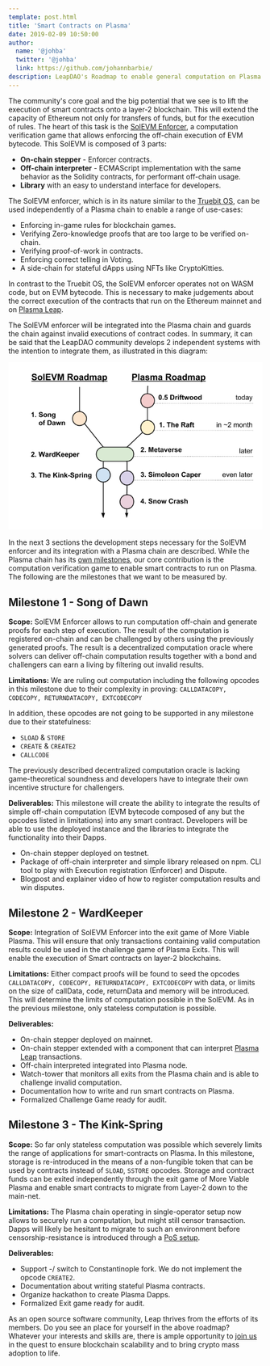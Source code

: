 ```yaml
---
template: post.html
title: 'Smart Contracts on Plasma'
date: 2019-02-09 10:50:00
author:
  name: '@johba'
  twitter: '@johba'
  link: https://github.com/johannbarbie/
description: LeapDAO's Roadmap to enable general computation on Plasma.
---
```


The community's core goal and the big potential that we see is to lift the execution of smart contracts onto a layer-2 blockchain. This will extend the capacity of Ethereum not only for transfers of funds, but for the execution of rules. The heart of this task is the [SolEVM Enforcer](https://github.com/leapdao/solEVM-enforcer), a computation verification game that allows enforcing the off-chain execution of EVM bytecode. This SolEVM is composed of 3 parts:
- **On-chain stepper** - Enforcer contracts.
- **Off-chain interpreter** - ECMAScript implementation with the same behavior as the Solidity contracts, for performant off-chain usage.
- **Library** with an easy to understand interface for developers.

The SolEVM enforcer, which is in its nature similar to the [Truebit OS](https://github.com/TrueBitFoundation/truebit-os), can be used independently of a Plasma chain to enable a range of use-cases:
- Enforcing in-game rules for blockchain games.
- Verifying Zero-knowledge proofs that are too large to be verified on-chain.
- Verifying proof-of-work in contracts.
- Enforcing correct telling in Voting.
- A side-chain for stateful dApps using NFTs like CryptoKitties.

In contrast to the Truebit OS, the SolEVM enforcer operates not on WASM code, but on EVM bytecode. This is necessary to make judgements about the correct execution of the contracts that run on the Ethereum mainnet and on [Plasma Leap](https://docs.google.com/document/d/1vStTjqvqZGyiI5AVtpwCIMlHFnzC_4bbixsCfs27-M8/edit).

The SolEVM enforcer will be integrated into the Plasma chain and guards the chain against invalid executions of contract codes. In summary, it can be said that the LeapDAO community develops 2 independent systems with the intention to integrate them, as illustrated in this diagram:

<img src="/img/blog/roadmaps.png" alt="Plasma Roadmap">


In the next 3 sections the development steps necessary for the SolEVM enforcer and its integration with a Plasma chain are described. While the Plasma chain has its [own milestones](/blog/Plasma-Roadmap/), our core contribution is the computation verification game to enable smart contracts to run on Plasma. The following are the milestones that we want to be measured by.

## Milestone 1 - Song of Dawn

**Scope:** SolEVM Enforcer allows to run computation off-chain and generate proofs for each step of execution. The result of the computation is registered on-chain and can be challenged by others using the previously generated proofs. The result is a decentralized computation oracle where solvers can deliver off-chain computation results together with a bond and challengers can earn a living by filtering out invalid results. 

**Limitations:** We are ruling out computation including the following opcodes in this milestone due to their complexity in proving:
`CALLDATACOPY, CODECOPY, RETURNDATACOPY, EXTCODECOPY`

In addition, these opcodes are not going to be supported in any milestone due to their statefulness:
- `SLOAD` & `STORE`
- `CREATE` & `CREATE2`
- `CALLCODE`

The previously described decentralized computation oracle is lacking game-theoretical soundness and developers have to integrate their own incentive structure for challengers.

**Deliverables:** This milestone will create the ability to integrate the results of simple off-chain computation (EVM bytecode composed of any but the opcodes listed in limitations) into any smart contract. Developers will be able to use the deployed instance and the libraries to integrate the functionality into their Dapps.
- On-chain stepper deployed on testnet.
- Package of off-chain interpreter and simple library released on npm. CLI tool to play with Execution registration (Enforcer) and Dispute.
- Blogpost and explainer video of how to register computation results and win disputes.


## Milestone 2 - WardKeeper

**Scope:** Integration of SolEVM Enforcer into the exit game of More Viable Plasma. This will ensure that only transactions containing valid computation results could be used in the challenge game of Plasma Exits. This will enable the execution of Smart contracts on layer-2 blockchains.

**Limitations:** Either compact proofs will be found to seed the opcodes `CALLDATACOPY, CODECOPY, RETURNDATACOPY, EXTCODECOPY` with data, or limits on the size of callData, code, returnData and memory will be introduced. This will determine the limits of computation possible in the SolEVM. As in the previous milestone, only stateless computation is possible.

**Deliverables:** 
- On-chain stepper deployed on mainnet.
- On-chain stepper extended with a component that can interpret [Plasma Leap](https://ethresear.ch/t/plasma-leap-a-state-enabled-computing-model-for-plasma/3539) transactions.
- Off-chain interpreted integrated into Plasma node.
- Watch-tower that monitors all exits from the Plasma chain and is able to challenge invalid computation. 
- Documentation how to write and run smart contracts on Plasma.
- Formalized Challenge Game ready for audit.

## Milestone 3 - The Kink-Spring

**Scope:** So far only stateless computation was possible which severely limits the range of applications for smart-contracts on Plasma. In this milestone, storage is re-introduced in the means of a non-fungible token that can be used by contracts instead of `SLOAD`, `SSTORE` opcodes. Storage and contract funds can be exited independently through the exit game of More Viable Plasma and enable smart contracts to migrate from Layer-2 down to the main-net.

**Limitations:** The Plasma chain operating in single-operator setup now allows to securely run a computation, but might still censor transaction. Dapps will likely be hesitant to migrate to such an environment before censorship-resistance is introduced through a [PoS setup](https://hackmd.io/gtviMVYsTBK7ULVnuno91g#Proof-of-Stake-Plasma-Leap-Chain).

**Deliverables:**
- Support -/ switch to Constantinople fork. We do not implement the opcode `CREATE2`.
- Documentation about writing stateful Plasma contracts.
- Organize hackathon to create Plasma Dapps. 
- Formalized Exit game ready for audit.

As an open source software community, Leap thrives from the efforts of its members. Do you see an place for yourself in the above roadmap? Whatever your interests and skills are, there is ample opportunity to [join us](http://leapdao.org) in the quest to ensure blockchain scalability and to bring crypto mass adoption to life. 

